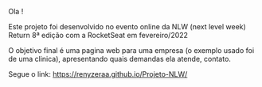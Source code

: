 Ola ! 

Este projeto foi desenvolvido no evento online
da NLW (next level week) Return 8ª edição com a 
RocketSeat em fevereiro/2022

O objetivo final é uma pagina web para uma empresa
(o exemplo usado foi de uma clinica), apresentando
quais demandas ela atende, contato.

Segue o link: https://renyzeraa.github.io/Projeto-NLW/
